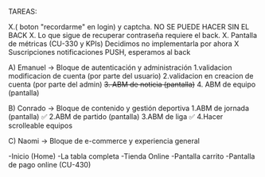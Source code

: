 TAREAS:

X.( boton "recordarme" en login) y captcha. NO SE PUEDE HACER SIN EL BACK
X. Lo que sigue de recuperar contraseña requiere el back.
X. Pantalla de métricas (CU-330 y KPIs) Decidimos no implementarla por ahora
X Suscripciones notificaciones PUSH, esperamos al back


A) Emanuel → Bloque de autenticación y administración
1.validacion modificacion de cuenta (por parte del usuario)
2.validacion en creacion de cuenta (por parte del admin)
~~3. ABM de noticia (pantalla)~~
4. ABM de equipo (pantalla)

B) Conrado → Bloque de contenido y gestión deportiva
1.ABM de jornada (pantalla) ✅
2.ABM de partido (pantalla)
3.ABM de liga ✅
4.Hacer scrolleable equipos

C) Naomi → Bloque de e-commerce y experiencia general

-Inicio (Home)
-La tabla completa
-Tienda Online
-Pantalla carrito
-Pantalla de pago online (CU-430)

